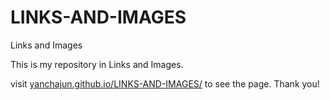 # LINKS-AND-IMAGES
Links and Images

  This is my repository in Links and Images.
  
  visit [yanchajun.github.io/LINKS-AND-IMAGES/](https://yanchajun.github.io/LINKS-AND-IMAGES/) to see the page. Thank you!

